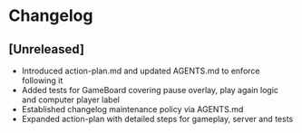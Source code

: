 # Changelog

## [Unreleased]
- Introduced action-plan.md and updated AGENTS.md to enforce following it
- Added tests for GameBoard covering pause overlay, play again logic and computer player label
- Established changelog maintenance policy via AGENTS.md
- Expanded action-plan with detailed steps for gameplay, server and tests
